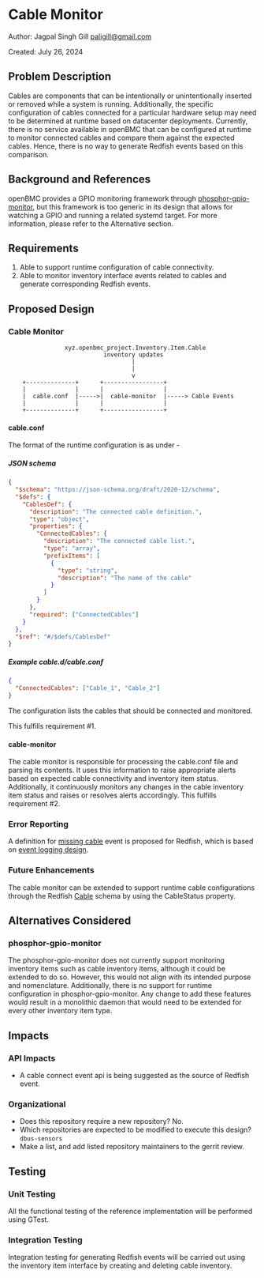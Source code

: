 # Cable Monitor

Author: Jagpal Singh Gill <paligill@gmail.com>

Created: July 26, 2024

## Problem Description

Cables are components that can be intentionally or unintentionally inserted or
removed while a system is running. Additionally, the specific configuration of
cables connected for a particular hardware setup may need to be determined at
runtime based on datacenter deployments. Currently, there is no service
available in openBMC that can be configured at runtime to monitor connected
cables and compare them against the expected cables. Hence, there is no way to
generate Redfish events based on this comparison.

## Background and References

openBMC provides a GPIO monitoring framework through
[phosphor-gpio-monitor](https://github.com/openbmc/phosphor-gpio-monitor), but
this framework is too generic in its design that allows for watching a GPIO and
running a related systemd target. For more information, please refer to the
Alternative section.

## Requirements

1. Able to support runtime configuration of cable connectivity.
2. Able to monitor inventory interface events related to cables and generate
   corresponding Redfish events.

## Proposed Design

### Cable Monitor

```
                xyz.openbmc_project.Inventory.Item.Cable
                           inventory updates
                                   |
                                   |
                                   v
    +--------------+      +-----------------+
    |              |      |                 |
    |  cable.conf  |----->|  cable-monitor  |-----> Cable Events
    |              |      |                 |
    +--------------+      +-----------------+
```

#### cable.conf

The format of the runtime configuration is as under -

##### JSON schema

```json
{
  "$schema": "https://json-schema.org/draft/2020-12/schema",
  "$defs": {
    "CablesDef": {
      "description": "The connected cable definition.",
      "type": "object",
      "properties": {
        "ConnectedCables": {
          "description": "The connected cable list.",
          "type": "array",
          "prefixItems": [
            {
              "type": "string",
              "description": "The name of the cable"
            }
          ]
        }
      },
      "required": ["ConnectedCables"]
    }
  },
  "$ref": "#/$defs/CablesDef"
}
```

##### Example cable.d/cable.conf

```json
{
  "ConnectedCables": ["Cable_1", "Cable_2"]
}
```

The configuration lists the cables that should be connected and monitored.

This fulfills requirement #1.

#### cable-monitor

The cable monitor is responsible for processing the cable.conf file and parsing
its contents. It uses this information to raise appropriate alerts based on
expected cable connectivity and inventory item status. Additionally, it
continuously monitors any changes in the cable inventory item status and raises
or resolves alerts accordingly. This fulfills requirement #2.

### Error Reporting

A definition for
[missing cable](https://gerrit.openbmc.org/c/openbmc/phosphor-dbus-interfaces/+/74397)
event is proposed for Redfish, which is based on
[event logging design](https://github.com/openbmc/docs/blob/master/designs/event-logging.md).

### Future Enhancements

The cable monitor can be extended to support runtime cable configurations
through the Redfish
[Cable](https://redfish.dmtf.org/schemas/v1/Cable.v1_2_3.json) schema by using
the CableStatus property.

## Alternatives Considered

### phosphor-gpio-monitor

The phosphor-gpio-monitor does not currently support monitoring inventory items
such as cable inventory items, although it could be extended to do so. However,
this would not align with its intended purpose and nomenclature. Additionally,
there is no support for runtime configuration in phosphor-gpio-monitor. Any
change to add these features would result in a monolithic daemon that would need
to be extended for every other inventory item type.

## Impacts

### API Impacts

- A cable connect event api is being suggested as the source of Redfish event.

### Organizational

- Does this repository require a new repository? No.
- Which repositories are expected to be modified to execute this design?
  `dbus-sensors`
- Make a list, and add listed repository maintainers to the gerrit review.

## Testing

### Unit Testing

All the functional testing of the reference implementation will be performed
using GTest.

### Integration Testing

Integration testing for generating Redfish events will be carried out using the
inventory item interface by creating and deleting cable inventory.
